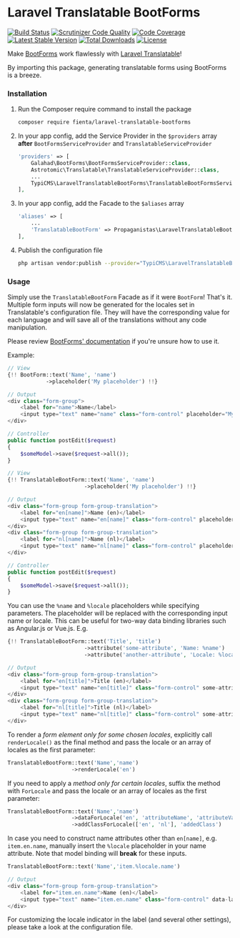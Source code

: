 # Laravel Translatable BootForms

[![Build Status](https://travis-ci.org/Propaganistas/Laravel-Translatable-Bootforms.svg?branch=master)](https://travis-ci.org/Propaganistas/Laravel-Translatable-Bootforms)
[![Scrutinizer Code Quality](https://scrutinizer-ci.com/g/Propaganistas/Laravel-Translatable-BootForms/badges/quality-score.png?b=master)](https://scrutinizer-ci.com/g/Propaganistas/Laravel-Translatable-BootForms/?branch=master)
[![Code Coverage](https://scrutinizer-ci.com/g/Propaganistas/Laravel-Translatable-Bootforms/badges/coverage.png?b=master)](https://scrutinizer-ci.com/g/Propaganistas/Laravel-Translatable-Bootforms/?branch=master)
[![Latest Stable Version](https://poser.pugx.org/propaganistas/laravel-translatable-bootforms/v/stable)](https://packagist.org/packages/propaganistas/laravel-translatable-bootforms)
[![Total Downloads](https://poser.pugx.org/propaganistas/laravel-translatable-bootforms/downloads)](https://packagist.org/packages/propaganistas/laravel-translatable-bootforms)
[![License](https://poser.pugx.org/propaganistas/laravel-translatable-bootforms/license)](https://packagist.org/packages/propaganistas/laravel-translatable-bootforms)

Make [BootForms](https://github.com/adamwathan/bootforms) work flawlessly with [Laravel Translatable](https://github.com/astrotomic/laravel-translatable)!

By importing this package, generating translatable forms using BootForms is a breeze.

### Installation

1. Run the Composer require command to install the package

    ```bash
    composer require fienta/laravel-translatable-bootforms
    ```

2. In your app config, add the Service Provider in the `$providers` array **after** `BootFormsServiceProvider` and `TranslatableServiceProvider`

    ```php
    'providers' => [
        Galahad\BootForms\BootFormsServiceProvider::class,
        Astrotomic\Translatable\TranslatableServiceProvider::class,
        ...
        TypiCMS\LaravelTranslatableBootForms\TranslatableBootFormsServiceProvider::class,
    ],
    ```
3. In your app config, add the Facade to the `$aliases` array

    ```php
    'aliases' => [
        ...
        'TranslatableBootForm' => Propaganistas\LaravelTranslatableBootForms\Facades\TranslatableBootForm::class,
    ],
    ```

4. Publish the configuration file

    ```bash
    php artisan vendor:publish --provider="TypiCMS\LaravelTranslatableBootForms\TranslatableBootFormsServiceProvider" --tag="config"
    ```

### Usage

Simply use the `TranslatableBootForm` Facade as if it were `BootForm`! That's it. Multiple form inputs will now be generated for the locales set in Translatable's configuration file. They will have the corresponding value for each language and will save all of the translations without any code manipulation.

Please review [BootForms' documentation](https://github.com/adamwathan/bootforms#using-bootforms) if you're unsure how to use it.

Example:

```php
// View
{!! BootForm::text('Name', 'name')
            ->placeholder('My placeholder') !!}

// Output
<div class="form-group">
    <label for="name">Name</label>
    <input type="text" name="name" class="form-control" placeholder="My Placeholder" />
</div>

// Controller
public function postEdit($request)
{
    $someModel->save($request->all());
}
```

```php
// View
{!! TranslatableBootForm::text('Name', 'name')
                        ->placeholder('My placeholder') !!}

// Output
<div class="form-group form-group-translation">
    <label for="en[name]">Name (en)</label>
    <input type="text" name="en[name]" class="form-control" placeholder="My Placeholder" data-language="en" />
</div>
<div class="form-group form-group-translation">
    <label for="nl[name]">Name (nl)</label>
    <input type="text" name="nl[name]" class="form-control" placeholder="My Placeholder" data-language="nl" />
</div>

// Controller
public function postEdit($request)
{
    $someModel->save($request->all());
}
```

You can use the `%name` and `%locale` placeholders while specifying parameters. The placeholder will be replaced with the corresponding input name or locale.
This can be useful for two-way data binding libraries such as Angular.js or Vue.js. E.g.
```php
{!! TranslatableBootForm::text('Title', 'title')
                        ->attribute('some-attribute', 'Name: %name')
                        ->attribute('another-attribute', 'Locale: %locale') !!}

// Output
<div class="form-group form-group-translation">
    <label for="en[title]">Title (en)</label>
    <input type="text" name="en[title]" class="form-control" some-attribute="Name: en[title]" another-attribute="Locale: en" data-language="en" />
</div>
<div class="form-group form-group-translation">
    <label for="nl[title]">Title (nl)</label>
    <input type="text" name="nl[title]" class="form-control" some-attribute="Name: nl[title]" another-attribute="Locale: nl" data-language="nl" />
</div>
```

To render a *form element only for some chosen locales*, explicitly call `renderLocale()` as the final method and pass the locale or an array of locales as the first parameter:
```php
TranslatableBootForm::text('Name','name')
                    ->renderLocale('en')
```

If you need to apply a *method only for certain locales*, suffix the method with `ForLocale` and pass the locale or an array of locales as the first parameter:

```php
TranslatableBootForm::text('Name','name')
                    ->dataForLocale('en', 'attributeName', 'attributeValue')
                    ->addClassForLocale(['en', 'nl'], 'addedClass')
```

In case you need to construct name attributes other than `en[name]`, e.g. `item.en.name`, manually insert the `%locale` placeholder in your name attribute. Note that model binding will **break** for these inputs.

```php
TranslatableBootForm::text('Name','item.%locale.name')

// Output
<div class="form-group form-group-translation">
    <label for="item.en.name">Name (en)</label>
    <input type="text" name="item.en.name" class="form-control" data-language="en" />
</div>
```

For customizing the locale indicator in the label (and several other settings), please take a look at the configuration file.
